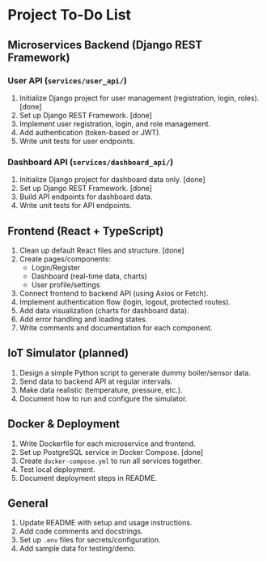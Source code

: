 # Project To-Do List

## Microservices Backend (Django REST Framework)

### User API (`services/user_api/`)
1. Initialize Django project for user management (registration, login, roles). [done]
2. Set up Django REST Framework. [done]
3. Implement user registration, login, and role management.
4. Add authentication (token-based or JWT).
5. Write unit tests for user endpoints.

### Dashboard API (`services/dashboard_api/`)
1. Initialize Django project for dashboard data only. [done]
2. Set up Django REST Framework. [done]
3. Build API endpoints for dashboard data.
4. Write unit tests for API endpoints.

## Frontend (React + TypeScript)
1. Clean up default React files and structure. [done]
2. Create pages/components:
   - Login/Register
   - Dashboard (real-time data, charts)
   - User profile/settings
3. Connect frontend to backend API (using Axios or Fetch).
4. Implement authentication flow (login, logout, protected routes).
5. Add data visualization (charts for dashboard data).
6. Add error handling and loading states.
7. Write comments and documentation for each component.

## IoT Simulator (planned)
1. Design a simple Python script to generate dummy boiler/sensor data.
2. Send data to backend API at regular intervals.
3. Make data realistic (temperature, pressure, etc.).
4. Document how to run and configure the simulator.

## Docker & Deployment
1. Write Dockerfile for each microservice and frontend.
2. Set up PostgreSQL service in Docker Compose. [done]
3. Create `docker-compose.yml` to run all services together.
3. Test local deployment.
4. Document deployment steps in README.

## General
1. Update README with setup and usage instructions.
2. Add code comments and docstrings.
3. Set up `.env` files for secrets/configuration.
4. Add sample data for testing/demo.

